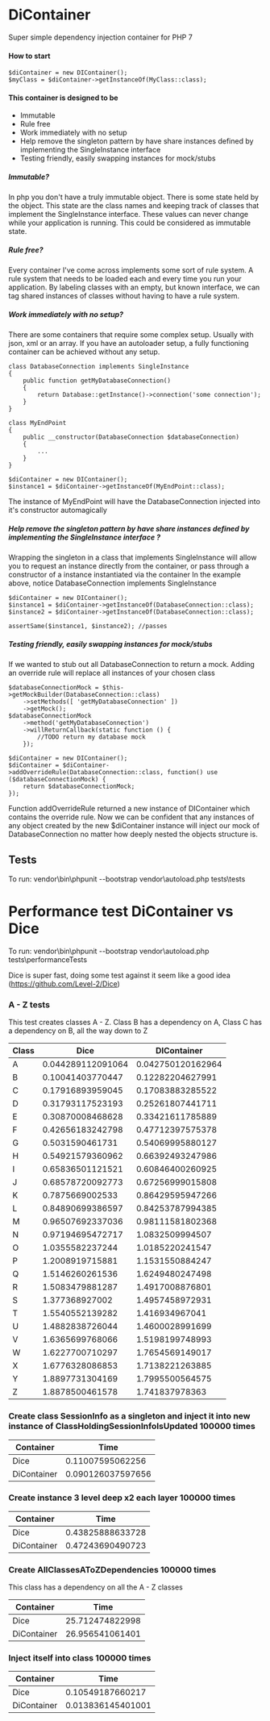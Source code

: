 # DiContainer
Super simple dependency injection container for PHP 7

#### How to start
```
$diContainer = new DIContainer();
$myClass = $diContainer->getInstanceOf(MyClass::class);
```

#### This container is designed to be
- Immutable
- Rule free
- Work immediately with no setup
- Help remove the singleton pattern by have share instances defined by implementing the SingleInstance interface
- Testing friendly, easily swapping instances for mock/stubs

##### Immutable?
In php you don't have a truly immutable object. There is some state held by the object. This state are the class names and keeping track of classes that implement the SingleInstance interface.
These values can never change while your application is running. This could be considered as immutable state.

##### Rule free?
Every container I've come across implements some sort of rule system. A rule system that needs to be loaded each and every time you run your application.
By labeling classes with an empty, but known interface, we can tag shared instances of classes without having to have a rule system.

##### Work immediately with no setup?
There are some containers that require some complex setup. Usually with json, xml or an array.
If you have an autoloader setup, a fully functioning container can be achieved without any setup.
```
class DatabaseConnection implements SingleInstance
{
    public function getMyDatabaseConnection()
    {
        return Database::getInstance()->connection('some connection');
    }
}

class MyEndPoint
{
    public __constructor(DatabaseConnection $databaseConnection)
    {
        ...
    }
}

$diContainer = new DIContainer();
$instance1 = $diContainer->getInstanceOf(MyEndPoint::class);
```
The instance of MyEndPoint will have the DatabaseConnection injected into it's constructor automagically

##### Help remove the singleton pattern by have share instances defined by implementing the SingleInstance interface ?
Wrapping the singleton in a class that implements SingleInstance will allow you to request an instance directly from the container, or pass through a constructor of a instance instantiated via the container
In the example above, notice DatabaseConnection implements SingleInstance
```
$diContainer = new DIContainer();
$instance1 = $diContainer->getInstanceOf(DatabaseConnection::class);
$instance2 = $diContainer->getInstanceOf(DatabaseConnection::class);

assertSame($instance1, $instance2); //passes
```

##### Testing friendly, easily swapping instances for mock/stubs
If we wanted to stub out all DatabaseConnection to return a mock. Adding an override rule will replace all instances of your chosen class
```
$databaseConnectionMock = $this->getMockBuilder(DatabaseConnection::class)
    ->setMethods([ 'getMyDatabaseConnection' ])
    ->getMock();
$databaseConnectionMock
    ->method('getMyDatabaseConnection')
    ->willReturnCallback(static function () {
        //TODO return my database mock
    });
    
$diContainer = new DIContainer();
$diContainer = $diContainer->addOverrideRule(DatabaseConnection::class, function() use ($databaseConnectionMock) {
    return $databaseConnectionMock;
});
```
Function addOverrideRule returned a new instance of DIContainer which contains the override rule.
Now we can be confident that any instances of any object created by the new $diContainer instance will inject our mock of DatabaseConnection no matter how deeply nested the objects structure is.

## Tests
To run: vendor\bin\phpunit --bootstrap vendor\autoload.php tests\tests

# Performance test DiContainer vs Dice
To run: vendor\bin\phpunit --bootstrap vendor\autoload.php tests\performanceTests

Dice is super fast, doing some test against it seem like a good idea 
(https://github.com/Level-2/Dice)

### A - Z tests
This test creates classes A - Z. Class B has a dependency on A, Class C has a dependency on B, all the way down to Z

Class | Dice | DIContainer
--- | --- | ---
A|0.044289112091064|0.042750120162964
B|0.10041403770447|0.12282204627991
C|0.17916893959045|0.17083883285522
D|0.31793117523193|0.25261807441711
E|0.30870008468628|0.33421611785889
F|0.42656183242798|0.47712397575378
G|0.5031590461731|0.54069995880127
H|0.54921579360962|0.66392493247986
I|0.65836501121521|0.60846400260925
J|0.68578720092773|0.67256999015808
K|0.7875669002533|0.86429595947266
L|0.84890699386597|0.84253787994385
M|0.96507692337036|0.98111581802368
N|0.97194695472717|1.0832509994507
O|1.0355582237244|1.0185220241547
P|1.2008919715881|1.1531550884247
Q|1.5146260261536|1.6249480247498
R|1.5083479881287|1.4917008876801
S|1.377368927002|1.4957458972931
T|1.5540552139282|1.416934967041
U|1.4882838726044|1.4600028991699
V|1.6365699768066|1.5198199748993
W|1.6227700710297|1.7654569149017
X|1.6776328086853|1.7138221263885
Y|1.8897731304169|1.7995500564575
Z|1.8878500461578|1.741837978363

### Create class SessionInfo as a singleton and inject it into new instance of ClassHoldingSessionInfoIsUpdated 100000 times
Container | Time
--- | ---
Dice|0.11007595062256
DiContainer|0.090126037597656

### Create instance 3 level deep x2 each layer 100000 times
Container | Time
--- | ---
Dice|0.43825888633728
DiContainer|0.47243690490723

### Create AllClassesAToZDependencies 100000 times
This class has a dependency on all the A - Z classes

Container | Time
--- | ---
Dice|25.712474822998
DiContainer|26.956541061401

### Inject itself into class 100000 times
Container | Time
--- | ---
Dice|0.10549187660217
DiContainer|0.013836145401001